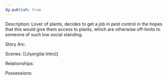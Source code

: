 ```yaml
---
dg-publish: true
---
```

Description:
Lover of plants, decides to get a job in pest control in the hopes that this would give them access to plants, which are otherwise off-limits to someone of such low social standing.

Story Arc:

Scenes:
[[Jiyergilai Intro]]

Relationships:

Possessions:
